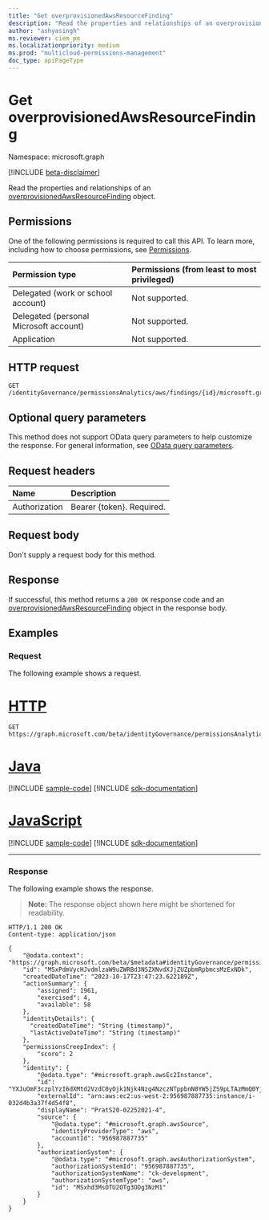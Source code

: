 ```yaml
---
title: "Get overprovisionedAwsResourceFinding"
description: "Read the properties and relationships of an overprovisionedAwsResourceFinding object."
author: "ashyasingh"
ms.reviewer: ciem_pm
ms.localizationpriority: medium
ms.prod: "multicloud-permissions-management"
doc_type: apiPageType
---
```


# Get overprovisionedAwsResourceFinding
Namespace: microsoft.graph

[!INCLUDE [beta-disclaimer](../../includes/beta-disclaimer.md)]

Read the properties and relationships of an [overprovisionedAwsResourceFinding](../resources/overprovisionedawsresourcefinding.md) object.

## Permissions

One of the following permissions is required to call this API. To learn more, including how to choose permissions, see [Permissions](/graph/permissions-reference).

|Permission type|Permissions (from least to most privileged)|
|:---|:---|
|Delegated (work or school account)|Not supported.|
|Delegated (personal Microsoft account)|Not supported.|
|Application|Not supported.|

## HTTP request

<!-- {
  "blockType": "ignored"
}
-->
``` http
GET /identityGovernance/permissionsAnalytics/aws/findings/{id}/microsoft.graph.overprovisionedAwsResourceFinding
```

## Optional query parameters

This method does not support OData query parameters to help customize the response. For general information, see [OData query parameters](/graph/query-parameters).

## Request headers

|Name|Description|
|:---|:---|
|Authorization|Bearer {token}. Required.|

## Request body
Don't supply a request body for this method.

## Response

If successful, this method returns a `200 OK` response code and an [overprovisionedAwsResourceFinding](../resources/overprovisionedawsresourcefinding.md) object in the response body.

## Examples

### Request

The following example shows a request.
# [HTTP](#tab/http)
<!-- {
  "blockType": "request",
  "name": "get_overprovisionedawsresourcefinding"
}
-->
``` http
GET https://graph.microsoft.com/beta/identityGovernance/permissionsAnalytics/aws/findings/MSxPdmVycHJvdmlzaW9uZWRBd3NSZXNvdXJjZUZpbmRpbmcsMzExNDk/microsoft.graph.overprovisionedAwsResourceFinding
```

# [Java](#tab/java)
[!INCLUDE [sample-code](../includes/snippets/java/get-overprovisionedawsresourcefinding-java-snippets.md)]
[!INCLUDE [sdk-documentation](../includes/snippets/snippets-sdk-documentation-link.md)]

# [JavaScript](#tab/javascript)
[!INCLUDE [sample-code](../includes/snippets/javascript/get-overprovisionedawsresourcefinding-javascript-snippets.md)]
[!INCLUDE [sdk-documentation](../includes/snippets/snippets-sdk-documentation-link.md)]

---

### Response

The following example shows the response.
>**Note:** The response object shown here might be shortened for readability.
<!-- {
  "blockType": "response",
  "truncated": true,
  "@odata.type": "microsoft.graph.overprovisionedAwsResourceFinding"
}
-->
``` http
HTTP/1.1 200 OK
Content-type: application/json

{
    "@odata.context": "https://graph.microsoft.com/beta/$metadata#identityGovernance/permissionsAnalytics/aws/findings/microsoft.graph.overprovisionedAwsResourceFinding/$entity",
    "id": "MSxPdmVycHJvdmlzaW9uZWRBd3NSZXNvdXJjZUZpbmRpbmcsMzExNDk",
    "createdDateTime": "2023-10-17T23:47:23.622189Z",
    "actionSummary": {
        "assigned": 1961,
        "exercised": 4,
        "available": 58
    },
    "identityDetails": {
      "createdDateTime": "String (timestamp)",
      "lastActiveDateTime": "String (timestamp)"
    },
    "permissionsCreepIndex": {
        "score": 2
    },
    "identity": {
        "@odata.type": "#microsoft.graph.awsEc2Instance",
        "id": "YXJuOmF3czplYzI6dXMtd2VzdC0yOjk1Njk4Nzg4NzczNTppbnN0YW5jZS9pLTAzMmQ0YjNhMzdmNGQ1NGY4",
        "externalId": "arn:aws:ec2:us-west-2:956987887735:instance/i-032d4b3a37f4d54f8",
        "displayName": "PratS20-02252021-4",
        "source": {
            "@odata.type": "#microsoft.graph.awsSource",
            "identityProviderType": "aws",
            "accountId": "956987887735"
        },
        "authorizationSystem": {
            "@odata.type": "#microsoft.graph.awsAuthorizationSystem",
            "authorizationSystemId": "956987887735",
            "authorizationSystemName": "ck-development",
            "authorizationSystemType": "aws",
            "id": "MSxhd3MsOTU2OTg3ODg3NzM1"
        }
    }
}
```
